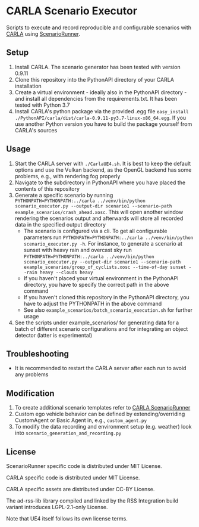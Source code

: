 # CARLA Scenario Executor

Scripts to execute and record reproducible and configurable scenarios with [CARLA](https://github.com/carla-simulator/carla) using [ScenarioRunner](https://github.com/carla-simulator/scenario_runner/).

## Setup

1. Install CARLA. The scenario generator has been tested with version 0.9.11
2. Clone this repository into the PythonAPI directory of your CARLA installation
3. Create a virtual environment - ideally also in the PythonAPI directory - and install all dependencies from the requirements.txt. It has been tested with Python 3.7 
4. Install CARLA's python package via the provided .egg file `easy_install ./PythonAPI/carla/dist/carla-0.9.11-py3.7-linux-x86_64.egg`. If you use another Python version you have to build the package yourself from CARLA's sources


## Usage

1. Start the CARLA server with `./CarlaUE4.sh`. It is best to keep the default options and use the Vulkan backend, as the OpenGL backend has some problems, e.g., with rendering fog properly
2. Navigate to the subdirectory in PythonAPI where you have placed the contents of this repository
3. Generate a specific scenario by running `PYTHONPATH=PYTHONPATH:../carla ../venv/bin/python scenario_executor.py --output-dir scenario1 --scenario-path example_scenarios/crash_ahead.xosc`. This will open another window rendering the scenarios output and afterwards will store all recorded data in the specified output directory
    - The scenario is configured via a cli. To get all configurable parameters run `PYTHONPATH=PYTHONPATH:../carla ../venv/bin/python scenario_executor.py -h`. For instance, to generate a scenario at sunset with heavy rain and overcast sky run `PYTHONPATH=PYTHONPATH:../carla ../venv/bin/python scenario_executor.py --output-dir scenario1 --scenario-path example_scenarios/group_of_cyclists.xosc --time-of-day sunset --rain heavy --clouds heavy`
    - If you haven't placed your virtual environment in the PythonAPI directory, you have to specify the correct path in the above command
    - If you haven't cloned this repository in the PythonAPI directory, you have to adjust the PYTHONPATH in the above command
    - See also `example_scenarios/batch_scenario_execution.sh` for further usage
4. See the scripts under example_scenarios/ for generating data for a batch of different scenario configurations and for integrating an object detector (latter is experimental)


## Troubleshooting

- It is recommended to restart the CARLA server after each run to avoid any problems


## Modification

1. To create additional scenario templates refer to [CARLA ScenarioRunner](https://github.com/carla-simulator/scenario_runner/)
2. Custom ego vehicle behavior can be defined by extending/overriding CustomAgent or Basic Agent in, e.g., `custom_agent.py`
3. To modify the data recording and environment setup (e.g. weather) look into `scenario_generation_and_recording.py`


## License

ScenarioRunner specific code is distributed under MIT License.

CARLA specific code is distributed under MIT License.

CARLA specific assets are distributed under CC-BY License.

The ad-rss-lib library compiled and linked by the RSS Integration build variant introduces LGPL-2.1-only License.

Note that UE4 itself follows its own license terms.
